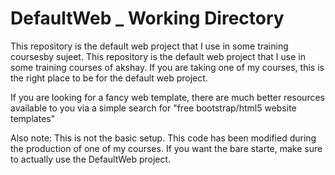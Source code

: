 # DefaultWeb _ Working Directory
This repository is the default web project that I use in some training coursesby sujeet. 
This repository is the default web project that I use in some training courses of akshay. 
If you are taking one of my courses, this is the right place to be for the default web project. 

If you are looking for a fancy web template, there are much better resources available to you via a simple search for "free bootstrap/html5 website templates"

Also note: This is not the basic setup. This code has been modified during the production of one of my courses.  If you want the bare starte, make sure to actually use the DefaultWeb project.
